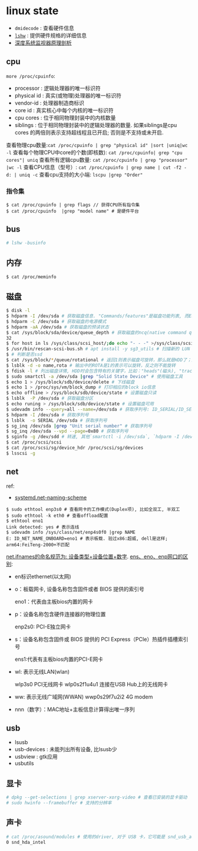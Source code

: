 # linux state
- `dmidecode` : 查看硬件信息
- [`lshw`](https://linux.cn/article-11194-1.html) : 提供硬件规格的详细信息
- [深度系统监视器原理剖析](https://manateelazycat.github.io/deepin/2017/07/22/deepin-system-monitor.html)

## cpu
`more /proc/cpuinfo`:
- processor : 逻辑处理器的唯一标识符
- physical id : 真实(或物理)处理器的唯一标识符
- vendor-id : 处理器制造商标识
- core id : 真实核心中每个内核的唯一标识符
- cpu cores : 位于相同物理封装中的内核数量
- siblings : 位于相同物理封装中的逻辑处理器的数量. 如果siblings是cpu cores 的两倍则表示支持超线程且已开启; 否则是不支持或未开启.

查看物理cpu数量:`cat /proc/cpuinfo | grep "physical id" |sort |uniq|wc -l`
查看每个物理CPU中core的个数(即核数): `cat /proc/cpuinfo| grep "cpu cores"| uniq`
查看所有逻辑cpu数量: `cat /proc/cpuinfo | grep "processor" |wc -l`
查看CPU信息（型号）: `cat /proc/cpuinfo | grep name | cut -f2 -d: | uniq -c`
查看cpu支持的大小端: `lscpu |grep "Order"`

### 指令集
```
$ cat /proc/cpuinfo | grep flags // 获得CPU所有指令集
$ cat /proc/cpuinfo  |grep "model name" # 是硬件平台
```

## bus
```bash
# lshw -businfo
```

## 内存
```bash
$ cat /proc/meminfo
```

## 磁盘
```bash
$ disk -l
$ hdparm -I /dev/sda # 获取磁盘信息. "Commands/features"是磁盘功能列表, 而Enabled列中有"*"前缀的该磁盘支持的功能. 通过该命令也可设置磁盘的电源模式(省电设置)
$ hdparm -C /dev/sda # 获取磁盘的电源模式
$ hdparm -aA /dev/sda # 获取磁盘的预读状态
$ cat /sys/block/sda/device/queue_depth # 获取磁盘的ncq(native command queuing)
32
$ for host in ls /sys/class/scsi_host/;do echo "- - -" >/sys/class/scsi_host/${host}/scan; done # 扫描新的 LUN 和 SCSI 磁盘
$ /usr/bin/rescan-scsi-bus.sh # apt install -y sg3_utils # 扫描新的 LUN 和 SCSI 磁盘
$ # 判断是否ssd
$ cat /sys/block/*/queue/rotational # 返回1则表示磁盘可旋转，那么就是HDD了；反之，如果返回0，则表示磁盘不可以旋转，那么就有可能是SSD了
$ lsblk -d -o name,rota # 输出中的ROTA是1的表示可以旋转，反之则不能旋转
$ fdisk -l # 列出磁盘详情, HDD时会包含特有的关键字，比如："heads"(磁头), "track"(磁道)和"cylinders"(柱面)
$ sudo smartctl -a /dev/sda |grep "Solid State Device" # 使用磁盘工具
$ echo 1 > /sys/block/sdb/device/delete # 下线磁盘
$ echo 1 > /proc/sys/vm/block_dump # 打印相应的block io信息
$ echo offline > /sys/block/sdb/device/state # 设置磁盘只读
$ lsblk  -P /dev/sda # 获取磁盘分区
$ echo runing > /sys/block/sdb/device/state # 设置磁盘可用
$ udevadm info --query=all --name=/dev/sda # 获取序列号: ID_SERIAL/ID_SERIAL_SHORT, **推荐**
$ hdparm -I /dev/sda # 获取序列号
$ lsblk  -o SERIAL /dev/sda # 获取序列号
$ sg_inq /dev/sda |grep "Unit serial number" # 获取序列号
$ sg_inq /dev/sda --vpd --page=0x80 # 获取序列号
$ sginfo -g /dev/sdd # 转速, 其他`smartctl -i /dev/sda`, `hdparm -I /dev/sda | grep Rotation`
$ cat /proc/scsi/scsi
$ cat /proc/scsi/sg/device_hdr /proc/scsi/sg/devices
$ lsscsi -g
```

## net
ref:
- [systemd.net-naming-scheme](https://man7.org/linux/man-pages/man7/systemd.net-naming-scheme.7.html)

```
$ sudo ethtool enp3s0 # 查看网卡的工作模式(Duplex项), 比如全双工, 半双工
$ sudo ethtool -k eth0 # 查看offload配置
$ ethtool eno1
Link detected: yes # 表示连线
$ udevadm info /sys/class/net/enp4s0f0 |grep NAME
E: ID_NET_NAME_ONBOARD=eno1 # 表示板载. 验过x86:超威, dell是这样; arm64:FeiTeng-2000+不匹配
```

[net.ifnames的命名规范为:   设备类型+设备位置+数字](https://access.redhat.com/documentation/zh-cn/red_hat_enterprise_linux/9/html/configuring_and_managing_networking/consistent-network-interface-device-naming_configuring-and-managing-networking).
[ens、eno、enp网口的区别](https://access.redhat.com/documentation/zh-cn/red_hat_enterprise_linux/9/html/configuring_and_managing_networking/predictable-network-interface-device-names-on-the-x86_64-platform-explained_consistent-network-interface-device-naming):
- en标识ethernet(以太网)
- o：板载网卡, 设备名称包含固件或者 BIOS 提供的索引号

	eno1：代表由主板bios内置的网卡
- p：设备名称包含硬件连接器的物理位置

	enp2s0: PCI-E独立网卡
- s：设备名称包含固件或 BIOS 提供的 PCI Express（PCIe）热插件插槽索引号

	ens1:代表有主板bios内置的PCI-E网卡
- wl: 表示无线LAN(wlan)

	wlp3s0  PCI无线网卡
	wlp0s2f1u4u1   连接在USB Hub上的无线网卡
- ww: 表示无线广域网(WWAN)
	wwp0s29f7u2i2   4G modem
- nnn（数字）：MAC地址+主板信息计算得出唯一序列

## usb
- lsusb
- usb-devices : 未能列出所有设备, 比lsusb少
- usbview : gtk应用
- usbutils

## 显卡
```bash
# dpkg --get-selections | grep xserver-xorg-video # 查看已安装的显卡驱动
# sudo hwinfo --framebuffer # 支持的分辨率
```

## 声卡
```bash
# cat /proc/asound/modules # 使用的driver, 对于 USB 卡，它可能是 snd_usb_audio
0 snd_hda_intel
```